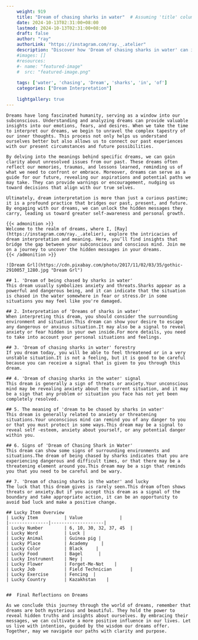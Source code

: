 ```yaml
---
    weight: 919
    title: "Dream of chasing sharks in water"  # Assuming 'title' column exists
    date: 2024-10-13T02:31:00+08:00
    lastmod: 2024-10-13T02:31:00+08:00
    draft: false
    author: "ray"
    authorLink: "https://instagram.com/ray._.atelier"
    description: "Discover how 'Dream of chasing sharks in water' can interpret your future and uncover its significant meanings in your life."
    #images: []
    #resources:
    #- name: "featured-image"
    #  src: "featured-image.png"
    
    tags: ['water', 'chasing', 'Dream', 'sharks', 'in', 'of']
    categories: ["Dream Interpretation"]
    
    lightgallery: true
---
```

    
    Dreams have long fascinated humanity, serving as a window into our subconscious. Understanding and analyzing dreams can provide valuable insights into our emotions, fears, and desires. When we take the time to interpret our dreams, we begin to unravel the complex tapestry of our inner thoughts. This process not only helps us understand ourselves better but also allows us to connect our past experiences with our present circumstances and future possibilities.
    
    By delving into the meanings behind specific dreams, we can gain clarity about unresolved issues from our past. These dreams often reflect our memories, traumas, and lessons learned, reminding us of what we need to confront or embrace. Moreover, dreams can serve as a guide for our future, revealing our aspirations and potential paths we may take. They can provide warnings or encouragement, nudging us toward decisions that align with our true selves.
    
    Ultimately, dream interpretation is more than just a curious pastime; it is a profound practice that bridges our past, present, and future. By engaging with our dreams, we can unlock the hidden messages they carry, leading us toward greater self-awareness and personal growth.
    
    {{< admonition >}}
    Welcome to the realm of dreams, where I, [Ray](https://instagram.com/ray._.atelier), explore the intricacies of dream interpretation and meaning. Here, you’ll find insights that bridge the gap between your subconscious and conscious mind. Join me on a journey to uncover the hidden messages in your dreams.
    {{< /admonition >}}
    
    ![Dream Grl](https://cdn.pixabay.com/photo/2017/11/02/03/35/gothic-2910057_1280.jpg "Dream Grl")
    
    ## 1. 'Dream of being chased by sharks in water'
    This dream usually symbolizes anxiety and threats.Sharks appear as a powerful and dangerous being, and it can indicate that the situation is chased in the water somewhere in fear or stress.Or in some situations you may feel like you're damaged.
    
    ## 2. Interpretation of 'Dreams of sharks in water'
    When interpreting this dream, you should consider the surrounding environment and situation.This dream can show your desire to escape any dangerous or anxious situation.It may also be a signal to reveal anxiety or fear hidden in your own inside.For more details, you need to take into account your personal situations and feelings.
    
    ## 3. 'Dream of chasing sharks in water' forestry
    If you dream today, you will be able to feel threatened or in a very unstable situation.It is not a feeling, but it is good to be careful because you can receive a signal that is given to you through this dream.
    
    ## 4. 'Dream of chasing sharks in the water' signal
    This dream is generally a sign of threats or anxiety.Your unconscious mind may be revealing anxiety about the current situation, and it may be a sign that any problem or situation you face has not yet been completely resolved.
    
    ## 5. The meaning of 'dream to be chased by sharks in water'
    This dream is generally related to anxiety or threatening situations.Your unconscious mind can remind you of any danger to you or that you must protect in some ways.This dream may be a signal to reveal self -esteem, anxiety about yourself, or any potential danger within you.
    
    ## 6. Signs of 'Dream of Chasing Shark in Water'
    This dream can show some signs of surrounding environments and situations.The dream of being chased by sharks indicates that you are experiencing dangerous and difficult times, or that there may be a threatening element around you.This dream may be a sign that reminds you that you need to be careful and be wary.
    
    ## 7. 'Dream of chasing sharks in the water' and lucky
    The luck that this dream gives is rarely seen.This dream often shows threats or anxiety.But if you accept this dream as a signal of the boundary and take appropriate action, it can be an opportunity to avoid bad luck and make a positive change.
    
    ## Lucky Item Overview
    | Lucky Item          | Value              |
    |---------------|--------------------|
    | Lucky Number        | 6, 10, 30, 32, 37, 45  |
    | Lucky Word          | Luck |
    | Lucky Animal        | Guinea pig |
    | Lucky Place         | Academy     |
    | Lucky Color         | Black     |
    | Lucky Food          | Bagel      |
    | Lucky Instrument    | Ney |
    | Lucky Flower        | Forget-Me-Not    |
    | Lucky Job           | Field Technician       |
    | Lucky Exercise      | Fencing  |
    | Lucky Country       | Kazakhstan    |
    
    
    ##  Final Reflections on Dreams
    
    As we conclude this journey through the world of dreams, remember that dreams are both mysterious and beautiful. They hold the power to reveal hidden truths and insights about ourselves. By embracing their messages, we can cultivate a more positive influence in our lives. Let us live with intention, guided by the wisdom our dreams offer. Together, may we navigate our paths with clarity and purpose.
    
